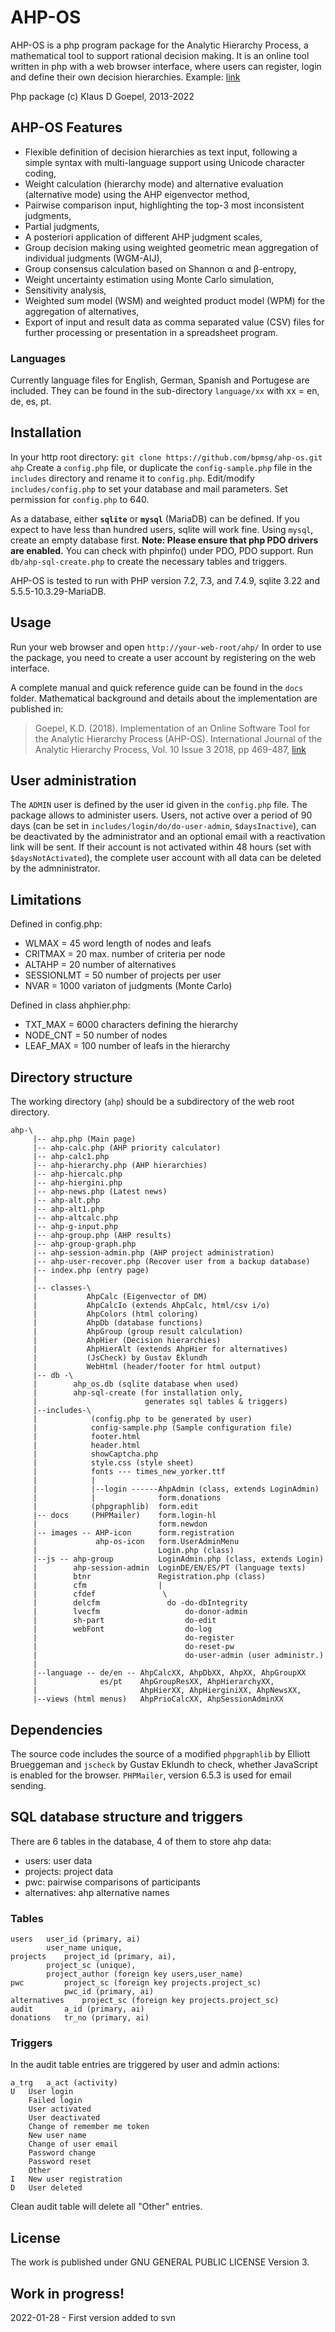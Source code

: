 # AHP-OS

AHP-OS is a php program package for the Analytic Hierarchy Process, a 
mathematical tool to support rational decision making. It is an online
tool written in php with a web browser interface, where users can 
register, login and define their own decision hierarchies.
Example: [link](https://bpmsg.com/ahp/)

Php package (c) Klaus D Goepel, 2013-2022

## AHP-OS Features

* Flexible definition of decision hierarchies as text input, following
  a simple syntax with multi-language support using Unicode character 
  coding,
* Weight calculation (hierarchy mode) and alternative evaluation 
 (alternative mode) using the AHP eigenvector method,
* Pairwise comparison input, highlighting the top-3 most inconsistent 
  judgments,
* Partial judgments,
* A posteriori application of different AHP judgment scales,
* Group decision making using weighted geometric mean aggregation of
 individual judgments (WGM-AIJ),
* Group consensus calculation based on Shannon α and β-entropy,
* Weight uncertainty estimation using Monte Carlo simulation,
* Sensitivity analysis,
* Weighted sum model (WSM) and weighted product model (WPM) for the
  aggregation of alternatives,
* Export of input and result data as comma separated value (CSV) files
  for further processing or presentation in a spreadsheet program.

### Languages
Currently language files for English, German, Spanish and Portugese 
are included. They can be found in the sub-directory `language/xx` with
xx = en, de, es, pt.

## Installation

In your http root directory:
`git clone https://github.com/bpmsg/ahp-os.git ahp`
Create a `config.php` file, or duplicate the `config-sample.php` file
in the `includes` directory and rename it to `config.php`.
Edit/modify `includes/config.php` to set your database and mail 
parameters. Set permission for `config.php` to 640.

As a database, either **`sqlite`** or **`mysql`** (MariaDB) can be 
defined. If you expect to have less than hundred users, sqlite will 
work fine. Using `mysql`, create an empty database first.
**Note: Please ensure that php PDO drivers are enabled.** 
You can check with phpinfo() under PDO, PDO support. 
Run `db/ahp-sql-create.php` to create the necessary tables and triggers.

AHP-OS is tested to run with PHP version 7.2, 7.3, and 7.4.9, 
sqlite 3.22 and 5.5.5-10.3.29-MariaDB.

## Usage

Run your web browser and open `http://your-web-root/ahp/`
In order to use the package, you need to create a user account
by registering on the web interface.


A complete manual and quick reference guide can be found in the `docs` 
folder. Mathematical background and details about the implementation
are published in:

> Goepel, K.D. (2018). Implementation of an Online Software Tool for 
> the Analytic Hierarchy Process (AHP-OS). 
> International Journal of the Analytic Hierarchy Process, 
> Vol. 10 Issue 3 2018, pp 469-487,
> [link](https://doi.org/10.13033/ijahp.v10i3.590)

## User administration

The `ADMIN` user is defined by the user id given in the `config.php` 
file. The package allows to administer users. Users, not active over a 
period of 90 days (can be set in `includes/login/do/do-user-admin`, 
`$daysInactive`), can be deactivated by the administrator and an 
optional email with a reactivation link will be sent. If their account 
is  not activated within 48 hours (set with `$daysNotActivated`), 
the complete user account with all data can be deleted by the 
admninistrator. 

## Limitations

Defined in config.php:
* WLMAX   = 45 word length of nodes and leafs
* CRITMAX = 20 max. number of criteria per node
* ALTAHP  = 20 number of alternatives
* SESSIONLMT = 50 number of projects per user
* NVAR = 1000 variaton of judgments (Monte Carlo)

Defined in class ahphier.php:
* TXT_MAX = 6000 characters defining the hierarchy
* NODE_CNT = 50 number of nodes
* LEAF_MAX = 100 number of leafs in the hierarchy

## Directory structure

The working directory (`ahp`) should be a subdirectory of
the web root directory.

```
ahp-\
     |-- ahp.php (Main page)
     |-- ahp-calc.php (AHP priority calculator)
     |-- ahp-calc1.php
     |-- ahp-hierarchy.php (AHP hierarchies)
     |-- ahp-hiercalc.php
     |-- ahp-hiergini.php
     |-- ahp-news.php (Latest news)
     |-- ahp-alt.php
     |-- ahp-alt1.php
     |-- ahp-altcalc.php
     |-- ahp-g-input.php
     |-- ahp-group.php (AHP results)
     |-- ahp-group-graph.php
     |-- ahp-session-admin.php (AHP project administration)
     |-- ahp-user-recover.php (Recover user from a backup database)
     |-- index.php (entry page)
     |
     |-- classes-\
     |           AhpCalc (Eigenvector of DM)
     |           AhpCalcIo (extends AhpCalc, html/csv i/o)
     |           AhpColors (html coloring)
     |           AhpDb (database functions)
     |           AhpGroup (group result calculation)
     |           AhpHier (Decision hierarchies)
     |           AhpHierAlt (extends AhpHier for alternatives)
     |           (JsCheck) by Gustav Eklundh
     |           WebHtml (header/footer for html output)
     |-- db -\ 
     |        ahp_os.db (sqlite database when used)
     |        ahp-sql-create (for installation only,
     |                        generates sql tables & triggers)
     |--includes-\
     |            (config.php to be generated by user)
     |            config-sample.php (Sample configuration file)
     |            footer.html
     |            header.html
     |            showCaptcha.php
     |            style.css (style sheet)
     |            fonts --- times_new_yorker.ttf
     |            |
     |            |--login ------AhpAdmin (class, extends LoginAdmin)
     |            |              form.donations
     |            (phpgraphlib)  form.edit
     |-- docs     (PHPMailer)    form.login-hl
     |                           form.newdon
     |-- images -- AHP-icon      form.registration
     |             ahp-os-icon   form.UserAdminMenu
     |                           Login.php (class)
     |--js -- ahp-group          LoginAdmin.php (class, extends Login)
     |        ahp-session-admin  LoginDE/EN/ES/PT (language texts)
     |        btnr               Registration.php (class)
     |        cfm                |
     |        cfdef               \
     |        delcfm               do -do-dbIntegrity
     |        lvecfm                   do-donor-admin
     |        sh-part                  do-edit
     |        webFont                  do-log
     |                                 do-register
     |                                 do-reset-pw
     |                                 do-user-admin (user administr.)
     |
     |--language -- de/en -- AhpCalcXX, AhpDbXX, AhpXX, AhpGroupXX
     |              es/pt    AhpGroupResXX, AhpHierarchyXX,
     |                       AhpHierXX, AhpHierginiXX, AhpNewsXX,
     |--views (html menus)   AhpPrioCalcXX, AhpSessionAdminXX
```
## Dependencies
The source code includes the source of a modified `phpgraphlib` by 
Elliott Brueggeman and `jscheck` by Gustav Eklundh to check, whether
JavaScript is enabled for the browser. `PHPMailer`, version 6.5.3 is 
used for email sending.

## SQL database structure and triggers
There are 6 tables in the database, 4 of them to store ahp data:
* users: user data
* projects: project data 
* pwc: pairwise comparisons of participants
* alternatives: ahp alternative names

### Tables
```
users	user_id (primary, ai)
		user_name unique,
projects	project_id (primary, ai), 
		project_sc (unique), 
		project_author (foreign key users,user_name)
pwc	        project_sc (foreign key projects.project_sc)
	        pwc_id (primary, ai)
alternatives	project_sc (foreign key projects.project_sc)
audit		a_id (primary, ai)
donations	tr_no (primary, ai)
```
### Triggers
In the audit table entries are triggered by user and admin actions:
```
a_trg	a_act (activity)
U	User login
	Failed login
	User activated
	User deactivated
	Change of remember me token
	New user name
	Change of user email
	Password change
	Password reset
	Other
I	New user registration
D	User deleted
```
Clean audit table will delete all "Other" entries.
## License
The work is published under GNU GENERAL PUBLIC LICENSE Version 3.

## Work in progress!

2022-01-28 - First version added to svn
